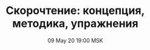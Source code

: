 ---
title: "Скорочтение: концепция, методика, упражнения"
date: "09 May 20 19:00 MSK"
draft: false
speakers: ["aleksei-c"] 
---